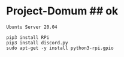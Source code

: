# Project-Domum ## ok

```
Ubuntu Server 20.04

pip3 install RPi
pip3 install discord.py
sudo apt-get -y install python3-rpi.gpio
```
